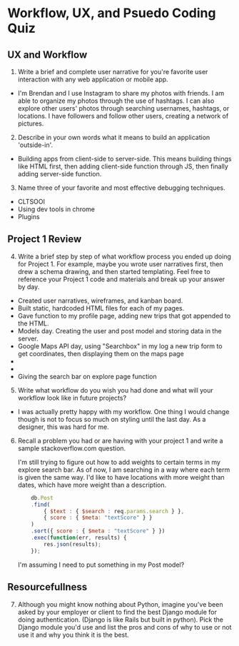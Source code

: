# Workflow, UX, and Psuedo Coding Quiz

## UX and Workflow

1. Write a brief and complete user narrative for you're favorite user interaction with any web application or mobile app.

* I'm Brendan and I use Instagram to share my photos with friends. I am able to organize my photos through the use of hashtags. I can also explore other users' photos through searching usernames, hashtags, or locations. I have followers and follow other users, creating a network of pictures.

2. Describe in your own words what it means to build an application 'outside-in'.

* Building apps from client-side to server-side. This means building things like HTML first, then adding client-side function through JS, then finally adding server-side function.

3. Name three of your favorite and most effective debugging techniques.

* CLTSOOI
* Using dev tools in chrome
* Plugins

## Project 1 Review

4. Write a brief step by step of what workflow process you ended up doing for Project 1. For example, maybe you wrote user narratives first, then drew a schema drawing, and then started templating. Feel free to reference your Project 1 code and materials and break up your answer by day.

* Created user narratives, wireframes, and kanban board.
* Built static, hardcoded HTML files for each of my pages.
* Gave function to my profile page, adding new trips that got appended to the HTML.
* Models day. Creating the user and post model and storing data in the server.
*	Google Maps API day, using "Searchbox" in my log a new trip form to get coordinates, then displaying them on the maps page
* 
*
* Giving the search bar on explore page function

5. Write what workflow do you wish you had done and what will your workflow look like in future projects?

* I was actually pretty happy with my workflow. One thing I would change though is not to focus so much on styling until the last day. As a designer, this was hard for me.

6. Recall a problem you had or are having with your project 1 and write a sample stackoverflow.com question. 

	I'm still trying to figure out how to add weights to certain terms in my explore search bar.
	As of now, I am searching in a way where each term is given the same way. I'd like to have locations with more weight than dates, which have more weight than a description.
	```js
		db.Post
	    .find(
	        { $text : { $search : req.params.search } }, 
	        { score : { $meta: "textScore" } }
	    )
	    .sort({ score : { $meta : "textScore" } })
	    .exec(function(err, results) {
	        res.json(results);
	    });
	 ```
	 I'm assuming I need to put something in my Post model?

## Resourcefullness

7. Although you might know nothing about Python, imagine you've been asked by your employer or client to find the best Django module for doing authentication. (Django is like Rails but built in python). Pick the Django module you'd use and list the pros and cons of why to use or not use it and why you think it is the best.

